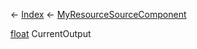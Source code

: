 ← [Index](Api-Index) ← [MyResourceSourceComponent](Sandbox.Game.EntityComponents.MyResourceSourceComponent)

[float](System.Single) CurrentOutput